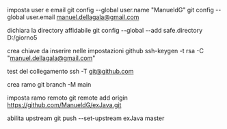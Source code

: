 imposta user e email
git config --global user.name "ManueldG"
git config --global user.email manuel.dellagala@gmail.com

dichiara la directory affidabile
git config --global --add safe.directory D:/giorno5

crea chiave da inserire nelle impostazioni github
ssh-keygen -t rsa -C "manuel.dellagala@gmail.com"

test del collegamento
ssh -T git@github.com

crea ramo
git branch -M main

imposta ramo remoto
git remote add origin https://github.com/ManueldG/exJava.git

abilita upstream
git push --set-upstream exJava master
